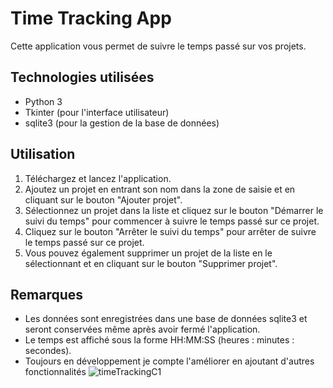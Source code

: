 # Time Tracking App
Cette application vous permet de suivre le temps passé sur vos projets.

## Technologies utilisées
* Python 3
* Tkinter (pour l'interface utilisateur)
* sqlite3 (pour la gestion de la base de données)

## Utilisation
1. Téléchargez et lancez l'application.
2. Ajoutez un projet en entrant son nom dans la zone de saisie et en cliquant sur le bouton "Ajouter projet".
3. Sélectionnez un projet dans la liste et cliquez sur le bouton "Démarrer le suivi du temps" pour commencer à suivre le temps passé sur ce projet.
4. Cliquez sur le bouton "Arrêter le suivi du temps" pour arrêter de suivre le temps passé sur ce projet.
5. Vous pouvez également supprimer un projet de la liste en le sélectionnant et en cliquant sur le bouton "Supprimer projet".

## Remarques
* Les données sont enregistrées dans une base de données sqlite3 et seront conservées même après avoir fermé l'application.
* Le temps est affiché sous la forme HH:MM:SS (heures : minutes : secondes).
* Toujours en développement je compte l'améliorer en ajoutant d'autres fonctionnalités 
![timeTrackingC1](https://user-images.githubusercontent.com/82214916/227678300-0022880f-9f52-4d2d-8b1d-0347c7c90264.png)
